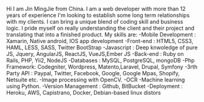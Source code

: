 Hi I am Jin MingJie from China.
I am a web developer with more than 12 years of experience
I'm looking to establish some long term relationships with my clients.
I can bring a unique blend of coding skill and business logic.
I pride myself on really understanding the client and their project and translating that into a finished product.
My skills are:
-Mobile Development : Xamarin, Native android, IOS app development
-Front-end : HTML5, CSS3, HAML, LESS, SASS, Twitter BootStrap
-Javascript : Deep knwoledge of pure JS, Jquery, AngularJS, ReactJS, VueJS,Ember JS
-Back-end : Ruby on Rails, PHP, Yii2, NodeJS
-Databases : MySQL, PostgreSQL, mongoDB
-Php Framework: Codegniter, Wordpress, Matento,Laravel, Drupal, Symfony
-3rth Party API : Paypal, Twitter, Facebook, Google, Google Mpas, Shopify, Netsuite etc.
-Image processing with OpenCV.
-OCR
-Machine learning using Python.
-Version Management : Github, BitBucket
-Deployment : Heroku, AWS, Capistrano, Docker, Debian-based linux distors
